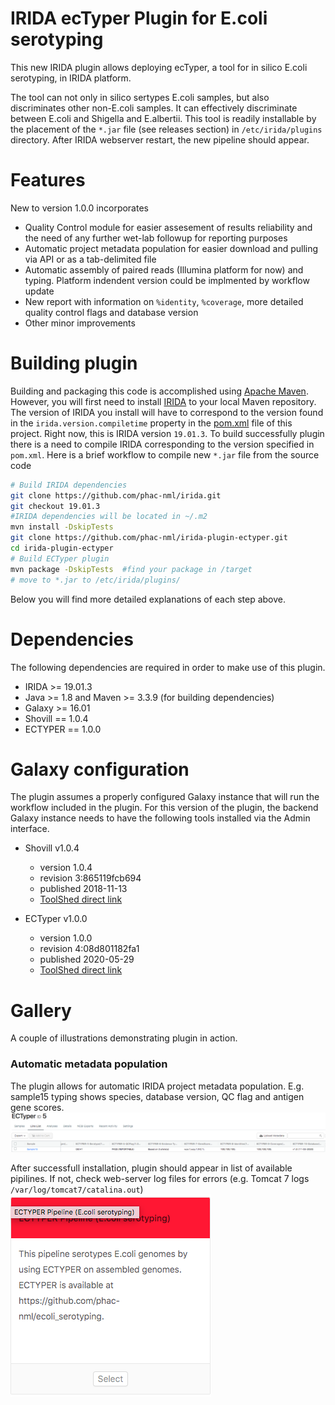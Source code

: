 # IRIDA ecTyper Plugin for E.coli serotyping
This new IRIDA plugin allows deploying ecTyper, a tool for in silico E.coli serotyping, in IRIDA platform.

The tool can not only in silico sertypes E.coli samples, but also discriminates other non-E.coli samples. It can effectively discriminate between E.coli and Shigella and E.albertii.
This tool is readily installable by the placement of the `*.jar` file (see releases section) in `/etc/irida/plugins` directory. After IRIDA webserver restart, the new pipeline should appear. 

# Features
New to version 1.0.0 incorporates

* Quality Control module for easier assesement of results reliability and the need of any further wet-lab followup for reporting purposes
* Automatic project metadata population for easier download and pulling via API or as a tab-delimited file
* Automatic assembly of paired reads (Illumina platform for now) and typing. Platform indendent version could be implmented by workflow update
* New report with information on `%identity`, `%coverage`, more detailed quality control flags and database version
* Other minor improvements


# Building plugin

Building and packaging this code is accomplished using [Apache Maven](http://maven.apache.org/download.cgi). However, you will first need to install [IRIDA](https://github.com/phac-nml/irida) to your local Maven repository. The version of IRIDA you install will have to correspond to the version found in the `irida.version.compiletime` property in the [pom.xml](https://github.com/phac-nml/irida-plugin-ectyper/blob/master/pom.xml) file of this project. Right now, this is IRIDA version `19.01.3`. To build successfully plugin there is a need to compile IRIDA corresponding to the version specified in `pom.xml`. 
Here is a brief workflow to compile new `*.jar` file from the source code 

```bash
# Build IRIDA dependencies
git clone https://github.com/phac-nml/irida.git
git checkout 19.01.3
#IRIDA dependencies will be located in ~/.m2
mvn install -DskipTests 
git clone https://github.com/phac-nml/irida-plugin-ectyper.git
cd irida-plugin-ectyper
# Build ECTyper plugin
mvn package -DskipTests  #find your package in /target
# move to *.jar to /etc/irida/plugins/
```
Below you will find more detailed explanations of each step above.


# Dependencies

The following dependencies are required in order to make use of this plugin.

* IRIDA >= 19.01.3
* Java >= 1.8 and Maven >= 3.3.9 (for building dependencies)
* Galaxy >= 16.01
* Shovill == 1.0.4
* ECTYPER == 1.0.0

# Galaxy configuration
The plugin assumes a properly configured Galaxy instance that will run the workflow included in the plugin.
For this version of the plugin, the backend Galaxy instance needs to have the following tools installed via the Admin interface.

* Shovill v1.0.4
  * version 1.0.4
  * revision 3:865119fcb694
  * published 2018-11-13
  * [ToolShed direct link](https://toolshed.g2.bx.psu.edu/view/iuc/shovill/865119fcb694)

  
* ECTyper v1.0.0
  * version 1.0.0
  * revision 4:08d801182fa1
  * published 2020-05-29
  * [ToolShed direct link](https://toolshed.g2.bx.psu.edu/view/nml/ectyper/08d801182fa1)

# Gallery
A couple of illustrations demonstrating plugin in action.

### Automatic metadata population
The plugin allows for automatic IRIDA project metadata population. E.g. sample15 typing shows species, database version, QC flag and antigen gene scores.
![](./pics/ectyper-metadata-iridaproject.png)

After successfull installation, plugin should appear in list of available pipilines. If not, check web-server log files for errors (e.g. Tomcat 7 logs `/var/log/tomcat7/catalina.out`)
![](./pics/ectyper-pipeline-tile.png)



